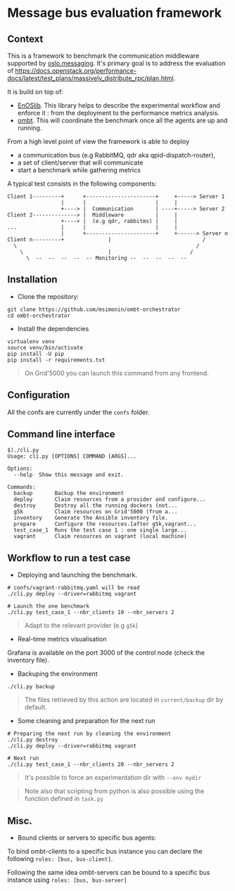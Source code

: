 # Message bus evaluation framework

## Context

This is a framework to benchmark the communication middleware supported by [oslo.messaging](https://docs.openstack.org/oslo.messaging/latest/). It's primary goal is to address the evaluation of https://docs.openstack.org/performance-docs/latest/test_plans/massively_distribute_rpc/plan.html.

It is build on top of: 

- [EnOSlib](https://github.com/beyondtheclouds/enoslib). This library helps to describe the experimental workflow and enforce it : from the deployment to the performance metrics analysis.
- [ombt](https://github.com/kgiusti/ombt). This will coordinate the benchmark once all the agents are up and running.

From a high level point of view the framework is able to deploy

* a communication bus (e.g RabbitMQ, qdr aka qpid-dispatch-router), 
* a set of client/server that will communicate
* start a benchmark while gathering metrics


A typical test consists in the following components:

```
Client 1---------+      +----------------------+     +-----> Server 1
                 |      |                      |     |
                 +----> |  Communication       | ----+-----> Server 2
Client 2--------------> |  Middleware          |     |
                 +----> |  (e.g qdr, rabbitms) |     |
...              |      |                      |     |
                 |      +----------------------+     +------> Server n
Client n---------+              |                             /
  \                                                         /
    \                           |                         / 
      \  --  --  --  --  -- Monitoring --  --  --  --  --
```

## Installation

* Clone the repository: 

```
git clone https://github.com/msimonin/ombt-orchestrator
cd ombt-orchestrator
```

* Install the dependencies

```
virtualenv venv
source venv/bin/activate
pip install -U pip
pip install -r requirements.txt
```

> On Grid'5000 you can launch this command from any frontend.

## Configuration

All the confs are currently under the `confs` folder.

## Command line interface

```
$)./cli.py
Usage: cli.py [OPTIONS] COMMAND [ARGS]...

Options:
  --help  Show this message and exit.

Commands:
  backup       Backup the environment
  deploy       Claim resources from a provider and configure...
  destroy      Destroy all the running dockers (not...
  g5k          Claim resources on Grid'5000 (from a...
  inventory    Generate the Ansible inventory file.
  prepare      Configure the resources.[after g5k,vagrant...
  test_case_1  Runs the test case 1 : one single large...
  vagrant      Claim resources on vagrant (local machine)
```

## Workflow to run a test case


* Deploying and launching the benchmark.


```
# confs/vagrant-rabbitmq.yaml will be read
./cli.py deploy --driver=rabbitmq vagrant

# Launch the one benchmark
./cli.py test_case_1 --nbr_clients 10 --nbr_servers 2
```

> Adapt to the relevant provider (e.g `g5k`)

* Real-time metrics visualisation

Grafana is available on the port 3000 of the control node (check the inventory file).

* Backuping the environment

```
./cli.py backup
```

> The files retrieved by this action are located in `current/backup` dir by default.

* Some cleaning and preparation for the next run

```
# Preparing the next run by cleaning the environment
./cli.py destroy
./cli.py deploy --driver=rabbitmq vagrant

# Next run
./cli.py test_case_1 --nbr_clients 20 --nbr_servers 2
```

> It's possible to force an experimentation dir with `--env mydir`

> Note also that scripting from python is also possible using the function defined in `task.py`

## Misc.

* Bound clients or servers to specific bus agents:

To bind ombt-clients to a specific bus instance you can declare the following
`roles: [bus, bus-client]`. 

Following the same idea ombt-servers can be bound to a specific bus instance using 
`roles: [bus, bus-server]`
